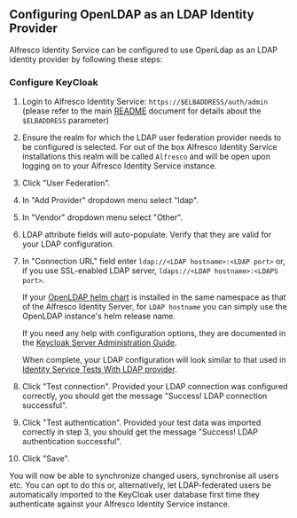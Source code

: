 ## Configuring OpenLDAP as an LDAP Identity Provider

Alfresco Identity Service can be configured to use OpenLdap as an LDAP identity provider
by following these steps:

### Configure KeyCloak
1. Login to Alfresco Identity Service: `https://$ELBADDRESS/auth/admin`  
   (please refer to the main [README](../../README.md) document for details about the `$ELBADDRESS` parameter)
2. Ensure the realm for which the LDAP user federation provider needs to be configured is selected. For out of the box
   Alfresco Identity Service installations this realm will be called `Alfresco` and will be open upon logging on
   to your Alfresco Identity Service instance.
3. Click "User Federation".
4. In "Add Provider" dropdown menu select "ldap".
5. In "Vendor" dropdown menu select "Other".
6. LDAP attribute fields will auto-populate. Verify that they are valid for your LDAP configuration.
7. In "Connection URL" field enter `ldap://<LDAP hostname>:<LDAP port>` or, if you use SSL-enabled
   LDAP server, `ldaps://<LDAP hostname>:<LDAPS port>`.
   
   If your [OpenLDAP helm chart](https://github.com/helm/charts/tree/master/stable/openldap) is installed in the same 
   namespace as that of the Alfresco Identity Server, for `LDAP hostname` you can simply use the OpenLDAP instance's 
   helm release name. 
   
   If you need any help with configuration options, they are documented in the [Keycloak Server Administration Guide](https://www.keycloak.org/docs/3.4/server_admin/index.html#_ldap). 
   
   When complete, your LDAP configuration will look similar to that used in 
   [Identity Service Tests With LDAP provider](../../test/postman/README.ldap-user-provider-tests.md).
8. Click "Test connection". Provided your LDAP connection was configured correctly, you should
   get the message "Success! LDAP connection successful".
9. Click "Test authentication". Provided your test data was imported
   correctly in step 3, you should get the message "Success! LDAP authentication 
   successful".
10. Click "Save".

You will now be able to synchronize changed users, synchronise all users etc. You can opt to do this or, 
alternatively, let LDAP-federated users be automatically imported to the KeyCloak user
database first time they authenticate against your Alfresco Identity Service instance.